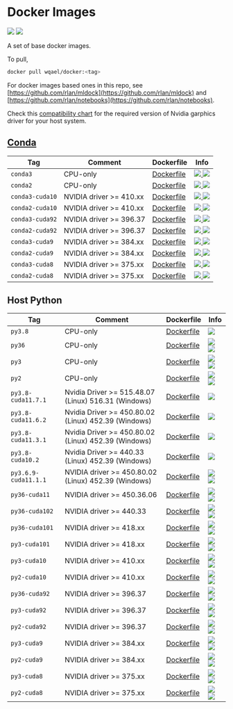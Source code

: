 # Docker Images

![](https://img.shields.io/docker/pulls/wqael/docker.svg)
![](https://img.shields.io/docker/stars/wqael/docker.svg)


A set of base docker images.

To pull,

```sh
docker pull wqael/docker:<tag>
```

For docker images based ones in this repo, see [https://github.com/rlan/mldock](https://github.com/rlan/mldock) and [https://github.com/rlan/notebooks](https://github.com/rlan/notebooks).


Check this [compatibility chart](https://docs.nvidia.com/cuda/cuda-toolkit-release-notes/index.html)
for the required version of Nvidia garphics driver for your host system.


## [Conda](https://conda.io/miniconda.html)

| Tag   | Comment | Dockerfile | Info  |
| ----- | ------- | ---------- | ----  |
| `conda3` | CPU-only | [Dockerfile](conda3/Dockerfile) | [![](https://images.microbadger.com/badges/image/wqael/docker:conda3.svg) ![](https://images.microbadger.com/badges/commit/wqael/docker:conda3.svg)](https://microbadger.com/images/wqael/docker:conda3) |
| `conda2` | CPU-only | [Dockerfile](conda2/Dockerfile) | [![](https://images.microbadger.com/badges/image/wqael/docker:conda2.svg) ![](https://images.microbadger.com/badges/commit/wqael/docker:conda2.svg)](https://microbadger.com/images/wqael/docker:conda2-py2) |
| `conda3-cuda10` | NVIDIA driver >= 410.xx | [Dockerfile](conda3-cuda10/Dockerfile) | [![](https://images.microbadger.com/badges/image/wqael/docker:conda3-cuda10.svg) ![](https://images.microbadger.com/badges/commit/wqael/docker:conda3-cuda10.svg)](https://microbadger.com/images/wqael/docker:conda3-cuda10) |
| `conda2-cuda10` | NVIDIA driver >= 410.xx | [Dockerfile](conda2-cuda10/Dockerfile) | [![](https://images.microbadger.com/badges/image/wqael/docker:conda2-cuda10.svg) ![](https://images.microbadger.com/badges/commit/wqael/docker:conda2-cuda10.svg)](https://microbadger.com/images/wqael/docker:conda2-cuda10) |
| `conda3-cuda92` | NVIDIA driver >= 396.37 | [Dockerfile](conda3-cuda92/Dockerfile) | [![](https://images.microbadger.com/badges/image/wqael/docker:conda3-cuda92.svg) ![](https://images.microbadger.com/badges/commit/wqael/docker:conda3-cuda92.svg)](https://microbadger.com/images/wqael/docker:conda3-cuda92) |
| `conda2-cuda92` | NVIDIA driver >= 396.37 | [Dockerfile](conda2-cuda92/Dockerfile) | [![](https://images.microbadger.com/badges/image/wqael/docker:conda2-cuda92.svg) ![](https://images.microbadger.com/badges/commit/wqael/docker:conda2-cuda92.svg)](https://microbadger.com/images/wqael/docker:conda2-cuda92) |
| `conda3-cuda9` | NVIDIA driver >= 384.xx | [Dockerfile](conda3-cuda9/Dockerfile) | [![](https://images.microbadger.com/badges/image/wqael/docker:conda3-cuda9.svg) ![](https://images.microbadger.com/badges/commit/wqael/docker:conda3-cuda9.svg)](https://microbadger.com/images/wqael/docker:conda3-cuda9) |
| `conda2-cuda9` | NVIDIA driver >= 384.xx | [Dockerfile](conda2-cuda9/Dockerfile) | [![](https://images.microbadger.com/badges/image/wqael/docker:conda2-cuda9.svg) ![](https://images.microbadger.com/badges/commit/wqael/docker:conda2-cuda9.svg)](https://microbadger.com/images/wqael/docker:conda2-cuda9) |
| `conda3-cuda8` | NVIDIA driver >= 375.xx | [Dockerfile](conda3-cuda8/Dockerfile) | [![](https://images.microbadger.com/badges/image/wqael/docker:conda3-cuda8.svg) ![](https://images.microbadger.com/badges/commit/wqael/docker:conda3-cuda8.svg)](https://microbadger.com/images/wqael/docker:conda3-cuda8) |
| `conda2-cuda8` | NVIDIA driver >= 375.xx | [Dockerfile](conda2-cuda8/Dockerfile) | [![](https://images.microbadger.com/badges/image/wqael/docker:conda2-cuda8.svg) ![](https://images.microbadger.com/badges/commit/wqael/docker:conda2-cuda8.svg)](https://microbadger.com/images/wqael/docker:conda2-cuda8) |


## Host Python

| Tag   | Comment | Dockerfile | Info  |
| ----- | ------- | ---------- | ----  |
| `py3.8` | CPU-only | [Dockerfile](py3.8/Dockerfile) | ![](https://img.shields.io/docker/image-size/wqael/docker/py3.8) |
| `py36` | CPU-only | [Dockerfile](py36/Dockerfile) | [![](https://images.microbadger.com/badges/image/wqael/docker:py36.svg) ![](https://images.microbadger.com/badges/commit/wqael/docker:py36.svg)](https://microbadger.com/images/wqael/docker:py36) |
| `py3` | CPU-only | [Dockerfile](py3/Dockerfile) | [![](https://images.microbadger.com/badges/image/wqael/docker:py3.svg) ![](https://images.microbadger.com/badges/commit/wqael/docker:py3.svg)](https://microbadger.com/images/wqael/docker:py3) |
| `py2` | CPU-only | [Dockerfile](py2/Dockerfile) | [![](https://images.microbadger.com/badges/image/wqael/docker:py2.svg) ![](https://images.microbadger.com/badges/commit/wqael/docker:py2.svg)](https://microbadger.com/images/wqael/docker:py2) |
| `py3.8-cuda11.7.1` | Nvidia Driver >= 515.48.07 (Linux) 516.31 (Windows) | [Dockerfile](py3.8-cuda11.7.1/Dockerfile) | ![](https://img.shields.io/docker/image-size/wqael/docker/py3.8-cuda11.7.1) |
| `py3.8-cuda11.6.2` | Nvidia Driver >= 450.80.02 (Linux) 452.39 (Windows) | [Dockerfile](py3.8-cuda11.6.2/Dockerfile) | ![](https://img.shields.io/docker/image-size/wqael/docker/py3.8-cuda11.6.2) |
| `py3.8-cuda11.3.1` | Nvidia Driver >= 450.80.02 (Linux) 452.39 (Windows) | [Dockerfile](py3.8-cuda11.3.1/Dockerfile) | ![](https://img.shields.io/docker/image-size/wqael/docker/py3.8-cuda11.3.1) |
| `py3.8-cuda10.2` | Nvidia Driver >= 440.33 (Linux) 452.39 (Windows) | [Dockerfile](py3.8-cuda10.2/Dockerfile) | ![](https://img.shields.io/docker/image-size/wqael/docker/py3.8-cuda10.2) |
| `py3.6.9-cuda11.1.1` | NVIDIA driver >= 450.80.02 (Linux) 452.39 (Windows) | [Dockerfile](py3.6.9-cuda11.1.1/Dockerfile) | [![](https://images.microbadger.com/badges/image/wqael/docker:py3.6.9-cuda11.1.1.svg) ![](https://images.microbadger.com/badges/commit/wqael/docker:py3.6.9-cuda11.1.1.svg)](https://microbadger.com/images/wqael/docker:py3.6.9-cuda11.1.1) |
| `py36-cuda11` | NVIDIA driver >= 450.36.06 | [Dockerfile](py36-cuda11/Dockerfile) | [![](https://images.microbadger.com/badges/image/wqael/docker:py36-cuda11.svg) ![](https://images.microbadger.com/badges/commit/wqael/docker:py36-cuda11.svg)](https://microbadger.com/images/wqael/docker:py36-cuda11) |
| `py36-cuda102` | NVIDIA driver >= 440.33 | [Dockerfile](py36-cuda102/Dockerfile) | [![](https://images.microbadger.com/badges/image/wqael/docker:py36-cuda102.svg) ![](https://images.microbadger.com/badges/commit/wqael/docker:py36-cuda102.svg)](https://microbadger.com/images/wqael/docker:py36-cuda102) |
| `py36-cuda101` | NVIDIA driver >= 418.xx | [Dockerfile](py36-cuda101/Dockerfile) | [![](https://images.microbadger.com/badges/image/wqael/docker:py36-cuda101.svg) ![](https://images.microbadger.com/badges/commit/wqael/docker:py36-cuda101.svg)](https://microbadger.com/images/wqael/docker:py36-cuda101) |
| `py3-cuda101` | NVIDIA driver >= 418.xx | [Dockerfile](py3-cuda101/Dockerfile) | [![](https://images.microbadger.com/badges/image/wqael/docker:py3-cuda101.svg) ![](https://images.microbadger.com/badges/commit/wqael/docker:py3-cuda101.svg)](https://microbadger.com/images/wqael/docker:py3-cuda101) |
| `py3-cuda10` | NVIDIA driver >= 410.xx | [Dockerfile](py3-cuda10/Dockerfile) | [![](https://images.microbadger.com/badges/image/wqael/docker:py3-cuda10.svg) ![](https://images.microbadger.com/badges/commit/wqael/docker:py3-cuda10.svg)](https://microbadger.com/images/wqael/docker:py3-cuda10) |
| `py2-cuda10` | NVIDIA driver >= 410.xx | [Dockerfile](py2-cuda10/Dockerfile) | [![](https://images.microbadger.com/badges/image/wqael/docker:py2-cuda10.svg) ![](https://images.microbadger.com/badges/commit/wqael/docker:py2-cuda10.svg)](https://microbadger.com/images/wqael/docker:py2-cuda10) |
| `py36-cuda92` | NVIDIA driver >= 396.37 | [Dockerfile](py36-cuda92/Dockerfile) | [![](https://images.microbadger.com/badges/image/wqael/docker:py36-cuda92.svg) ![](https://images.microbadger.com/badges/commit/wqael/docker:py36-cuda92.svg)](https://microbadger.com/images/wqael/docker:py36-cuda92) |
| `py3-cuda92` | NVIDIA driver >= 396.37 | [Dockerfile](py3-cuda92/Dockerfile) | [![](https://images.microbadger.com/badges/image/wqael/docker:py3-cuda92.svg) ![](https://images.microbadger.com/badges/commit/wqael/docker:py3-cuda92.svg)](https://microbadger.com/images/wqael/docker:py3-cuda92) |
| `py2-cuda92` | NVIDIA driver >= 396.37 | [Dockerfile](py2-cuda92/Dockerfile) | [![](https://images.microbadger.com/badges/image/wqael/docker:py2-cuda92.svg) ![](https://images.microbadger.com/badges/commit/wqael/docker:py2-cuda92.svg)](https://microbadger.com/images/wqael/docker:py2-cuda92) |
| `py3-cuda9` | NVIDIA driver >= 384.xx | [Dockerfile](py3-cuda9/Dockerfile) | [![](https://images.microbadger.com/badges/image/wqael/docker:py3-cuda9.svg) ![](https://images.microbadger.com/badges/commit/wqael/docker:py3-cuda9.svg)](https://microbadger.com/images/wqael/docker:py3-cuda9) |
| `py2-cuda9` | NVIDIA driver >= 384.xx | [Dockerfile](py2-cuda9/Dockerfile) | [![](https://images.microbadger.com/badges/image/wqael/docker:py2-cuda9.svg) ![](https://images.microbadger.com/badges/commit/wqael/docker:py2-cuda9.svg)](https://microbadger.com/images/wqael/docker:py2-cuda9) |
| `py3-cuda8` | NVIDIA driver >= 375.xx | [Dockerfile](py3-cuda8/Dockerfile) | [![](https://images.microbadger.com/badges/image/wqael/docker:py3-cuda8.svg) ![](https://images.microbadger.com/badges/commit/wqael/docker:py3-cuda8.svg)](https://microbadger.com/images/wqael/docker:py3-cuda8) |
| `py2-cuda8` | NVIDIA driver >= 375.xx | [Dockerfile](py2-cuda8/Dockerfile) | [![](https://images.microbadger.com/badges/image/wqael/docker:py2-cuda8.svg) ![](https://images.microbadger.com/badges/commit/wqael/docker:py2-cuda8.svg)](https://microbadger.com/images/wqael/docker:py2-cuda8) |
